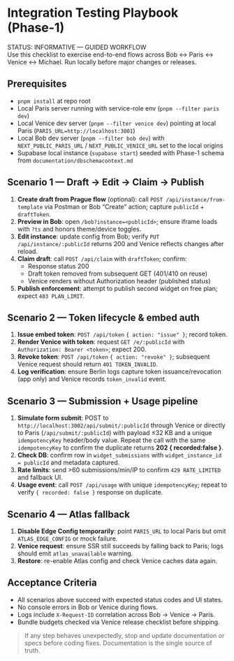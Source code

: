 # Integration Testing Playbook (Phase-1)

STATUS: INFORMATIVE — GUIDED WORKFLOW  
Use this checklist to exercise end-to-end flows across Bob ↔ Paris ↔ Venice ↔ Michael. Run locally before major changes or releases.

## Prerequisites
- `pnpm install` at repo root
- Local Paris server running with service-role env (`pnpm --filter paris dev`)
- Local Venice dev server (`pnpm --filter venice dev`) pointing at local Paris (`PARIS_URL=http://localhost:3001`)
- Local Bob dev server (`pnpm --filter bob dev`) with `NEXT_PUBLIC_PARIS_URL` / `NEXT_PUBLIC_VENICE_URL` set to the local origins
- Supabase local instance (`supabase start`) seeded with Phase-1 schema from `documentation/dbschemacontext.md`

## Scenario 1 — Draft → Edit → Claim → Publish
1. **Create draft from Prague flow** (optional): call `POST /api/instance/from-template` via Postman or Bob “Create” action; capture `publicId` + `draftToken`.
2. **Preview in Bob**: open `/bob?instance=<publicId>`; ensure iframe loads with `?ts` and honors theme/device toggles.
3. **Edit instance**: update config from Bob; verify `PUT /api/instance/:publicId` returns 200 and Venice reflects changes after reload.
4. **Claim draft**: call `POST /api/claim` with `draftToken`; confirm:
   - Response status 200
   - Draft token removed from subsequent GET (401/410 on reuse)
   - Venice renders without Authorization header (published status)
5. **Publish enforcement**: attempt to publish second widget on free plan; expect `403 PLAN_LIMIT`.

## Scenario 2 — Token lifecycle & embed auth
1. **Issue embed token**: `POST /api/token` `{ action: "issue" }`; record token.
2. **Render Venice with token**: request `GET /e/:publicId` with `Authorization: Bearer <token>`; expect 200.
3. **Revoke token**: `POST /api/token` `{ action: "revoke" }`; subsequent Venice request should return `401 TOKEN_INVALID`.
4. **Log verification**: ensure Berlin logs capture token issuance/revocation (app only) and Venice records `token_invalid` event.

## Scenario 3 — Submission + Usage pipeline
1. **Simulate form submit**: POST to `http://localhost:3002/api/submit/:publicId` through Venice or directly to Paris (`/api/submit/:publicId`) with payload ≤32 KB and a unique `idempotencyKey` header/body value. Repeat the call with the same `idempotencyKey` to confirm the duplicate returns **202 { recorded:false }**.
2. **Check DB**: confirm row in `widget_submissions` with `widget_instance_id = publicId` and metadata captured.
3. **Rate limits**: send >60 submissions/min/IP to confirm `429 RATE_LIMITED` and fallback UI.
4. **Usage event**: call `POST /api/usage` with unique `idempotencyKey`; repeat to verify `{ recorded: false }` response on duplicate.

## Scenario 4 — Atlas fallback
1. **Disable Edge Config temporarily**: point `PARIS_URL` to local Paris but omit `ATLAS_EDGE_CONFIG` or mock failure.
2. **Venice request**: ensure SSR still succeeds by falling back to Paris; logs should emit `atlas_unavailable` warning.
3. **Restore**: re-enable Atlas config and check Venice caches data again.

## Acceptance Criteria
- All scenarios above succeed with expected status codes and UI states.
- No console errors in Bob or Venice during flows.
- Logs include `X-Request-ID` correlation across Bob → Venice → Paris.
- Bundle budgets checked via Venice release checklist before shipping.

> If any step behaves unexpectedly, stop and update documentation or specs before coding fixes. Documentation is the single source of truth.
